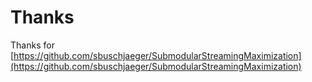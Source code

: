 # Thanks

Thanks for [https://github.com/sbuschjaeger/SubmodularStreamingMaximization](https://github.com/sbuschjaeger/SubmodularStreamingMaximization)